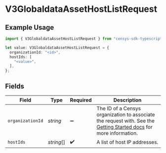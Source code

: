 # V3GlobaldataAssetHostListRequest

## Example Usage

```typescript
import { V3GlobaldataAssetHostListRequest } from "censys-sdk-typescript/models/operations";

let value: V3GlobaldataAssetHostListRequest = {
  organizationId: "<id>",
  hostIds: [
    "<value>",
  ],
};
```

## Fields

| Field                                                                                                                                                                                        | Type                                                                                                                                                                                         | Required                                                                                                                                                                                     | Description                                                                                                                                                                                  |
| -------------------------------------------------------------------------------------------------------------------------------------------------------------------------------------------- | -------------------------------------------------------------------------------------------------------------------------------------------------------------------------------------------- | -------------------------------------------------------------------------------------------------------------------------------------------------------------------------------------------- | -------------------------------------------------------------------------------------------------------------------------------------------------------------------------------------------- |
| `organizationId`                                                                                                                                                                             | *string*                                                                                                                                                                                     | :heavy_minus_sign:                                                                                                                                                                           | The ID of a Censys organization to associate the request with. See the [Getting Started docs](https://docs.censys.com/reference/get-started#/set-your-organization-id) for more information. |
| `hostIds`                                                                                                                                                                                    | *string*[]                                                                                                                                                                                   | :heavy_check_mark:                                                                                                                                                                           | A list of host IP addresses.                                                                                                                                                                 |